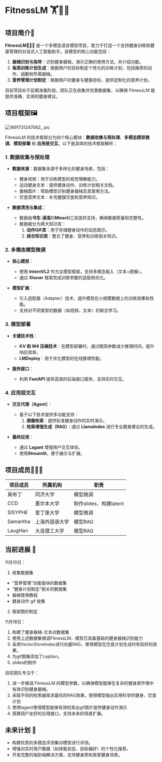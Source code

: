 # FitnessLM 🏋️🏋️‍♀️

## 项目简介📖

**FitnessLM🏃‍♀️🏃** 是一个多模态语言模型项目，致力于打造一个支持健身训练和健康管理的对话式人工智能助手。该模型的核心功能包括：

1. **器械识别与指导**：识别健身器械，演示正确的使用方法，并介绍功能。
2. **每周训练计划生成**：根据用户的目标制定个性化的训练计划，包括推荐的动作、组数和所需器械。
3. **营养管理计划制定**：根据用户的健身与健康目标，提供定制化的营养计划。

目前项目处于前期准备阶段，团队正在收集并完善数据集，以确保 FitnessLM 能提供准确、实用的健身建议。

## 项目框架🖼️
![1891731247062_ pic](https://github.com/user-attachments/assets/a5803dff-f06c-4bf6-b712-8c77063e2212)


FitnessLM 的技术框架分为四个核心模块：**数据收集与预处理**、**多模态模型微调**、**模型部署** 和 **应用层交互**。以下是具体的技术框架解析：

### 1. 数据收集与预处理
- **数据来源**：数据集来源于多样化的健身场景，包括：
  - 健身视频：用于训练模型的视觉理解能力。
  - 运动健身文本：提供健身动作、训练计划相关文档。
  - 器械图片：帮助模型识别健身器械及其使用方法。
  - 饮食营养文本：补充健康饮食和营养知识。

- **数据清洗与集成**：
  - 数据由**书生·浦语**的**MinerU**工具提供支持，确保数据质量和完整性。
  - 数据被分为两大知识库：
    1. **动作GIF库**：用于存储健身动作的动态图示。
    2. **综合知识库**：整合了健身、营养和训练相关知识。


### 2. 多模态模型微调
- **核心模型**：
  - 使用 **InternVL2** 作为主模型框架，支持多模态输入（文本+图像）。
  - 通过 **Xtuner** 框架完成训练参数的适配和优化。

- **模型扩展**：
  - 引入适配器（Adapter）技术，提升模型在小规模数据上的训练效果和性能。
  - 支持对不同类型的数据（如视频、文本）的联合学习。


### 3. 模型部署
- **关键技术栈**：
  - **KV 和 W4 压缩技术**：在模型部署时，通过精简参数减少推理时间，提升响应效率。
  - **LMDeploy**：用于优化模型的在线推理性能。

- **服务接口**：
  - 利用 **FastAPI** 提供高效的后端接口服务，支持实时交互。


### 4. 应用层交互
- **交互代理（Agent）**：
  - 基于以下技术提供多功能支持：
    1. **图像检索**：提供标准健身动作的实时演示。
    2. **检索增强生成（RAG）**：通过 **LlamaIndex** 进行专业健身建议的生成。

- **最终应用**：
  - 通过 **Lagant** 增强用户交互体验。
  - 使用**Streamlit**，便于展示与扩展。
 
## 项目成员👩‍⚕️🙎

| **项目成员** | **所属机构**         | **职责**       |
|--------------|----------------------|----------------|
| 臭布丁       | 同济大学             | 模型微调 |
| CCD          | 墨尔本大学           | 制作slides、构建latent  |
| SISYPHE      | 爱丁堡大学           | 模型微调     |
| Samantha     | 上海外国语大学       | 模型RAG  |
| LaugHan      | 大连理工大学         | 模型RAG  |

## 当前进展 🚀
11月10日：
1. 收集数据集
- “营养管理”功能版块的数据集
- “健身计划制定”相关的数据集
- 器械使用教程
- 健身动作 gif 收集
2. 框架图的制定


11月18日：
1. 构建了健身器械-文本对数据集
2. 使用上述数据集微调FitnessLM，模型已具备基础的健身器械识别能力
3. 采用VectorStoreIndex进行向量RAG，使得模型在饮食计划生成时有较好的效果。
4. 为gif图像添加了caption。
5. slides的制作

目前团队专注于：
1. 进一步微调 FitnessLM 的模型参数，以确保模型能够在复杂的健身房环境中有效识别健身器械。
2. 采取不同的检索器探求最优的RAG效果，使得模型输出实用科学的健身、饮食计划
3. 使用lagent使得模型能够有效检索出gif图片提供健身动作演示
4. 搭建用户友好的应用接口，支持未来的场景扩展。


## 未来计划 🌟
- 构建优质的多模态评测集对模型进行评测。
- 增强对实时用户数据（如体能状态、目标偏好）的个性化推荐。
- 开发完整的端到端解决方案，支持健身房和居家健身场景。
